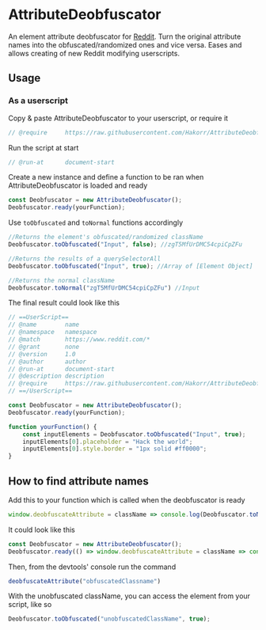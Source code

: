 # AttributeDeobfuscator

An element attribute deobfuscator for [Reddit](https://www.reddit.com). Turn the original attribute names into the obfuscated/randomized ones and vice versa. Eases and allows creating of new Reddit modifying userscripts.

## Usage

### As a userscript

Copy & paste AttributeDeobfuscator  to your userscript, or require it
```js
// @require     https://raw.githubusercontent.com/Hakorr/AttributeDeobfuscator/main/attributedeobfuscator.js
```

Run the script at start
```js
// @run-at      document-start
```

Create a new instance and define a function to be ran when AttributeDeobfuscator is loaded and ready
```js
const Deobfuscator = new AttributeDeobfuscator();
Deobfuscator.ready(yourFunction);
```

Use `toObfuscated` and `toNormal` functions accordingly
```js
//Returns the element's obfuscated/randomized className
Deobfuscator.toObfuscated("Input", false); //zgT5MfUrDMC54cpiCpZFu

//Returns the results of a querySelectorAll
Deobfuscator.toObfuscated("Input", true); //Array of [Element Object]

//Returns the normal className
Deobfuscator.toNormal("zgT5MfUrDMC54cpiCpZFu") //Input
```

The final result could look like this
```js
// ==UserScript==
// @name        name
// @namespace   namespace
// @match       https://www.reddit.com/*
// @grant       none
// @version     1.0
// @author      author
// @run-at      document-start
// @description description
// @require     https://raw.githubusercontent.com/Hakorr/AttributeDeobfuscator/main/attributedeobfuscator.js
// ==/UserScript==

const Deobfuscator = new AttributeDeobfuscator();
Deobfuscator.ready(yourFunction);

function yourFunction() {
    const inputElements = Deobfuscator.toObfuscated("Input", true);
    inputElements[0].placeholder = "Hack the world";
    inputElements[0].style.border = "1px solid #ff0000";
}
```

## How to find attribute names

Add this to your function which is called when the deobfuscator is ready
```js
window.deobfuscateAttribute = className => console.log(Deobfuscator.toNormal(className))
```

It could look like this
```js
const Deobfuscator = new AttributeDeobfuscator();
Deobfuscator.ready(() => window.deobfuscateAttribute = className => console.log(Deobfuscator.toNormal(className)));
```

Then, from the devtools' console run the command
```js
deobfuscateAttribute("obfuscatedClassname")
```

With the unobfuscated className, you can access the element from your script, like so
```js
Deobfuscator.toObfuscated("unobfuscatedClassName", true);
```
